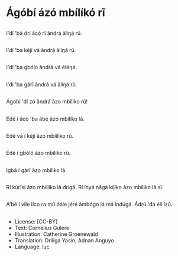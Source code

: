 # Ágóbí ázó mbílíkó rĩ

##
I'dí 'bã drí ãcó rĩ ãndrá
ãliŋá rũ.


##
I'dí 'ba kéjí vá ãndrá
ãliŋá rũ.


##
I'dí 'ba gbólo ãndrá vá
éléŋá.


##
I'dí 'ba gãrĩ ãndrá vá
ãlíŋá rũ.


##
Ágobi 'dí zó ãndrá ãzo
mbíliko rũ!


##
Edé í ãco 'ba ábe ãzo
mbíliko lá.


##
Edé vá í kéjí ãzo
mbiíliko rũ.


##
Edé í gbóló ãzo mbíliko
rũ.


##
Igbã í gárĩ ãzo mbíliko
lá.


##
Rí kúrĩsí ãzo mbiíliko lã
drígã.
Rí ínyá nágá kíjíko ãzo
mbíliko lã sĩ.


##
A'bé í vile líco ra mú
óále jéré ámbógo lá má
índúgá.
Ádrú 'dá élí ízú.


##
* License: [CC-BY]
* Text: Cornelius Gulere
* Illustration: Catherine Groenewald
* Translation: Driliga Yasin, Adnan Anguyo
* Language: luc
